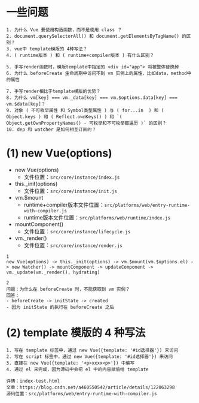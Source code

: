 # 一些问题
```
1. 为什么 Vue 要使用构造函数，而不是使用 class ？
2. document.querySelectorAll() 和 document.getElementsByTagName() 的区别？
3. vue中 template模版的 4种写法？
4. ( runtime版本 ) 和 ( runtime+compiler版本 ) 有什么区别？

5. 手写render函数时，模版template中指定的 <div id="app"> 将被整体替换掉
6. 为什么 beforeCreate 生命周期中访问不到 vm 实例上的属性，比如data，method中的属性

7. 手写render相比于template模版的优势？
8. 为什么 vm[key] === vm._data[key] === vm.$options.data[key] === vm.$data[key]？
9. 对象 ( 不可枚举属性 和 Symbol类型属性 ) 与 ( for...in  ) 和 ( Object.keys ) 和 ( Reflect.ownKeys() ) 和 `( Object.getOwnPropertyNames() - 可枚举和不可枚举都遍历 )` 的区别？
10. dep 和 watcher 是如何相互订阅的？
```



# (1) new Vue(options)
- new Vue(options)
  - 文件位置：`src/core/instance/index.js`
- this._init(options)
  - 文件位置：`src/core/instance/init.js`
- vm.$mount
  - runtime+compiler版本文件位置：`src/platforms/web/entry-runtime-with-compiler.js`
  - runtime版本文件位置：`src/platforms/web/runtime/index.js`
- mountComponent()
  - 文件位置：`src/core/instance/lifecycle.js`
- vm._render()
  - 文件位置：`src/core/instance/render.js`
```
1
new Vue(options) -> this._init(options) -> vm.$mount(vm.$options.el) -> new Watcher() -> mountComponent -> updateComponent -> vm._update(vm._render(), hydrating)

2
问题：为什么在 beforeCreate 时，不能获取到 vm 实例？
回答：
- beforeCreate -> initState -> created
- 因为 initState 的执行在 beforeCreate 之后
```



# (2) template 模版的 4 种写法
```
1. 写在 template 标签中，通过 new Vue({template: '#id选择器'}) 来访问
2. 写在 script 标签中，通过 new Vue({template: '#id选择器'}) 来访问
3. 直接在 new Vue({template: '<p>xxxx<p>'}) 中编写
4. 通过 el 来完成，因为源码中会把 el 中的内容赋值给 template

详情：index-test.html
文章：https://blog.csdn.net/a460550542/article/details/122063298
源码位置：src/platforms/web/entry-runtime-with-compiler.js
```